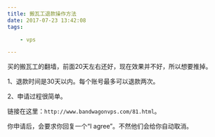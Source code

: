 ```yaml
---
title: 搬瓦工退款操作方法
date: 2017-07-23 13:42:08
tags:

	- vps

---
```


买的搬瓦工的翻墙，前面20天左右还好，现在效果并不好，所以想要推掉。

1、退款时间是30天以内。每个账号最多可以退款两次。

2、申请过程很简单。

链接在这里：`http://www.bandwagonvps.com/81.html`。

你申请后，会要求你回复一个“I agree”。不然他们会给你自动取消。



